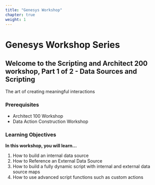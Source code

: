 ```yaml
---
title: "Genesys Workshop"
chapter: true
weight: 1
---
```


# Genesys Workshop Series

## Welcome to the Scripting and Architect 200 workshop, Part 1 of 2 - Data Sources and Scripting

The art of creating meaningful interactions

### Prerequisites
  * Architect 100 Workshop
  * Data Action Construction Workshop

### Learning Objectives

**In this workshop, you will learn...**


1. How to build an internal data source
2. How to Reference an External Data Source
3. How to build a fully dynamic script with internal and external data source maps
4. How to use advanced script functions such as custom actions

